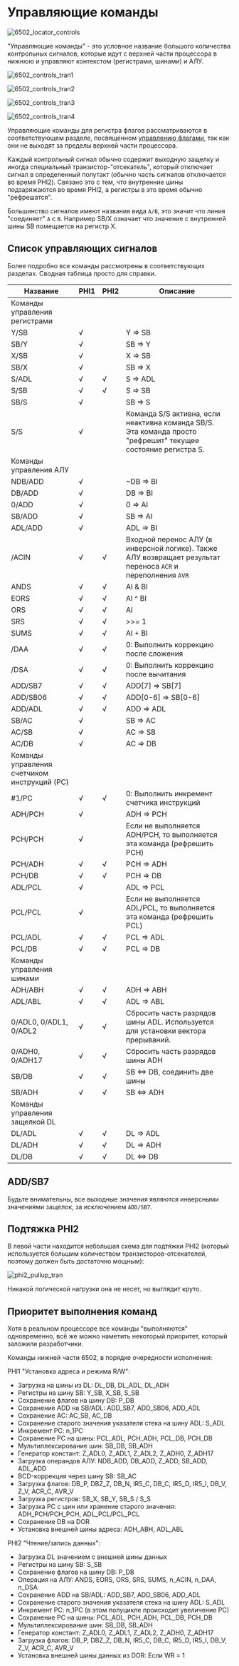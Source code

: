 # Управляющие команды

![6502_locator_controls](/BreakingNESWiki/imgstore/6502/6502_locator_controls.jpg)

"Управляющие команды" - это условное название большого количества контрольных сигналов, которые идут с верхней части процессора в нижнюю и управляют контекстом (регистрами, шинами) и АЛУ.

![6502_controls_tran1](/BreakingNESWiki/imgstore/6502/6502_controls_tran1.jpg)

![6502_controls_tran2](/BreakingNESWiki/imgstore/6502/6502_controls_tran2.jpg)

![6502_controls_tran3](/BreakingNESWiki/imgstore/6502/6502_controls_tran3.jpg)

![6502_controls_tran4](/BreakingNESWiki/imgstore/6502/6502_controls_tran4.jpg)

Управляющие команды для регистра флагов рассматриваются в соответствующем разделе, посвященном [управлению флагами](flags_control.md), так как они не выходят за пределы верхней части процессора.

Каждый контрольный сигнал обычно содержит выходную защелку и иногда специальный транзистор-"отсекатель", который отключает сигнал в определенный полутакт (обычно часть сигналов отключается во время PHI2). Связано это с тем, что внутренние шины подзаряжаются во время PHI2, а регистры в это время обычно "рефрешатся".

Большинство сигналов имеют названия вида `A/B`, это значит что линия "соединяет" `A` с `B`. Например SB/X означает что значение с внутренней шины SB помещается на регистр X.

## Список управляющих сигналов

Более подробно все команды рассмотрены в соответствующих разделах. Сводная таблица просто для справки.

|Название|PHI1|PHI2|Описание|
|---|---|---|---|
|Команды управления регистрами||||
|Y/SB|√| |Y => SB|
|SB/Y|√| |SB => Y|
|X/SB|√| |X => SB|
|SB/X|√| |SB => X|
|S/ADL|√|√|S => ADL|
|S/SB|√|√|S => SB|
|SB/S|√| |SB => S|
|S/S|√| |Команда S/S активна, если неактивна команда SB/S. Эта команда просто "рефрешит" текущее состояние регистра S.|
|Команды управления АЛУ||||
|NDB/ADD|√| |~DB => BI|
|DB/ADD|√| |DB => BI|
|0/ADD|√| |0 => AI|
|SB/ADD|√| |SB => AI|
|ADL/ADD|√| |ADL => BI|
|/ACIN|√|√|Входной перенос АЛУ (в инверсной логике). Также АЛУ возвращает результат переноса `ACR` и переполнения `AVR`|
|ANDS|√|√|AI & BI|
|EORS|√|√|AI ^ BI|
|ORS|√|√|AI | BI|
|SRS|√|√|>>= 1|
|SUMS|√|√|AI + BI|
|/DAA|√|√|0: Выполнить коррекцию после сложения|
|/DSA|√|√|0: Выполнить коррекцию после вычитания|
|ADD/SB7|√|√|ADD\[7\] => SB\[7\]|
|ADD/SB06|√|√|ADD\[0-6\] => SB\[0-6\]|
|ADD/ADL|√|√|ADD => ADL|
|SB/AC|√| |SB => AC|
|AC/SB|√| |AC => SB|
|AC/DB|√| |AC => DB|
|Команды управления счетчиком инструкций (PC)||||
|#1/PC|√|√|0: Выполнить инкремент счетчика инструкций|
|ADH/PCH|√| |ADH => PCH|
|PCH/PCH|√| |Если не выполняется ADH/PCH, то выполняется эта команда (рефрешить PCH)|
|PCH/ADH|√|√|PCH => ADH|
|PCH/DB|√|√|PCH => DB|
|ADL/PCL|√| |ADL => PCL|
|PCL/PCL|√| |Если не выполняется ADL/PCL, то выполняется эта команда (рефрешить PCL)|
|PCL/ADL|√|√|PCL => ADL|
|PCL/DB|√|√|PCL => DB|
|Команды управления шинами||||
|ADH/ABH|√|√|ADH => ABH|
|ADL/ABL|√|√|ADL => ABL|
|0/ADL0, 0/ADL1, 0/ADL2|√|√|Сбросить часть разрядов шины ADL. Используется для установки вектора прерываний.|
|0/ADH0, 0/ADH17|√|√|Сбросить часть разрядов шины ADH|
|SB/DB|√|√|SB <=> DB, соединить две шины|
|SB/ADH|√|√|SB <=> ADH|
|Команды управления защелкой DL||||
|DL/ADL|√|√|DL => ADL|
|DL/ADH|√|√|DL => ADH|
|DL/DB|√|√|DL <=> DB|

## ADD/SB7

Будьте внимательны, все выходные значения являются инверсными значениями защелок, за исключением `ADD/SB7`.

## Подтяжка PHI2

В левой части находится небольшая схема для подтяжки PHI2 (который используется большим количеством транзисторов-отсекателей, поэтому должен быть достаточно мощным):

![phi2_pullup_tran](/BreakingNESWiki/imgstore/6502/phi2_pullup_tran.jpg)

Никакой логической нагрузки она не несет, но выглядит круто.

## Приоритет выполнения команд

Хотя в реальном процессоре все команды "выполняются" одновременно, всё же можно наметить некоторый приоритет, который заложили разработчики.

Команды нижней части 6502, в порядке очередности исполнения:

PHI1 "Установка адреса и режима R/W":

- Загрузка на шины из DL: DL_DB, DL_ADL, DL_ADH
- Регистры на шину SB: Y_SB, X_SB, S_SB
- Сохранение флагов на шину DB: P_DB
- Сохранение ADD на SB/ADL: ADD_SB7, ADD_SB06, ADD_ADL
- Сохранение AC: AC_SB, AC_DB
- Сохранение старого значения указателя стека на шину ADL: S_ADL
- Инкремент PC: n_1PC
- Сохранение PC на шины: PCL_ADL, PCH_ADH, PCL_DB, PCH_DB
- Мультиплексирование шин: SB_DB, SB_ADH
- Генератор констант: Z_ADL0, Z_ADL1, Z_ADL2, Z_ADH0, Z_ADH17
- Загрузка операндов АЛУ: NDB_ADD, DB_ADD, Z_ADD, SB_ADD, ADL_ADD
- BCD-коррекция через шину SB: SB_AC
- Загрузка флагов: DB_P, DBZ_Z, DB_N, IR5_C, DB_C, IR5_D, IR5_I, DB_V, Z_V, ACR_C, AVR_V
- Загрузка регистров: SB_X, SB_Y, SB_S / S_S
- Загрузка PC с шин или хранение старого значения: ADH_PCH/PCH_PCH, ADL_PCL/PCL_PCL
- Сохранение DB на DOR
- Установка внешней шины адреса: ADH_ABH, ADL_ABL

PHI2 "Чтение/запись данных":

- Загрузка DL значением с внешней шины данных
- Регистры на шину SB: S_SB
- Сохранение флагов на шину DB: P_DB
- Операция на АЛУ: ANDS, EORS, ORS, SRS, SUMS, n_ACIN, n_DAA, n_DSA
- Сохранение ADD на SB/ADL: ADD_SB7, ADD_SB06, ADD_ADL
- Сохранение старого значения указателя стека на шину ADL: S_ADL
- Инкремент PC: n_1PC (в этом полуцикле происходит увеличение PC)
- Сохранение PC на шины: PCL_ADL, PCH_ADH, PCL_DB, PCH_DB
- Мультиплексирование шин: SB_DB, SB_ADH
- Генератор констант: Z_ADL0, Z_ADL1, Z_ADL2, Z_ADH0, Z_ADH17
- Загрузка флагов: DB_P, DBZ_Z, DB_N, IR5_C, DB_C, IR5_D, IR5_I, DB_V, Z_V, ACR_C, AVR_V
- Установка внешней шины данных из DOR: Если WR = 1
